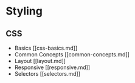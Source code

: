 # Styling

## CSS

- Basics [[css-basics.md]]
- Common Concepts [[common-concepts.md]]
- Layout [[layout.md]]
- Responsive [[responsive.md]]
- Selectors [[selectors.md]]
